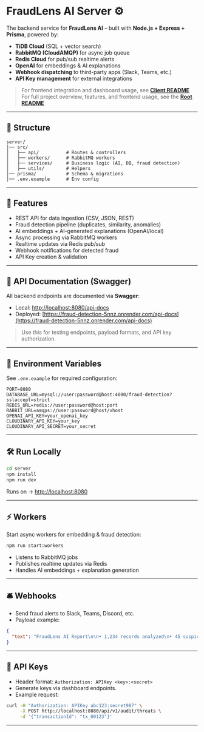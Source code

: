 

# FraudLens AI Server ⚙️  

The backend service for **FraudLens AI** – built with **Node.js + Express + Prisma**, powered by:  
- **TiDB Cloud** (SQL + vector search)  
- **RabbitMQ (CloudAMQP)** for async job queue  
- **Redis Cloud** for pub/sub realtime alerts  
- **OpenAI** for embeddings & AI explanations  
- **Webhook dispatching** to third-party apps (Slack, Teams, etc.)  
- **API Key management** for external integrations  

> For frontend integration and dashboard usage, see **[Client README](../client/README.md)**
> For full project overview, features, and frontend usage, see the **[Root README](../README.md)**

---

## 📂 Structure  
````
server/
│── src/
│   ├── api/          # Routes & controllers
│   ├── workers/      # RabbitMQ workers
│   ├── services/     # Business logic (AI, DB, fraud detection)
│   ├── utils/        # Helpers
│── prisma/           # Schema & migrations
│── .env.example      # Env config

````

---

## 🚀 Features  
- REST API for data ingestion (CSV, JSON, REST)  
- Fraud detection pipeline (duplicates, similarity, anomalies)  
- AI embeddings + AI-generated explanations (OpenAI/local)  
- Async processing via RabbitMQ workers  
- Realtime updates via Redis pub/sub  
- Webhook notifications for detected fraud  
- API Key creation & validation  

---

## 📖 API Documentation (Swagger)

All backend endpoints are documented via **Swagger**:  

- Local: [http://localhost:8080/api-docs](http://localhost:8080/api-docs)  
- Deployed: [https://fraud-detection-5nnz.onrender.com/api-docs](https://fraud-detection-5nnz.onrender.com/api-docs)

> Use this for testing endpoints, payload formats, and API key authorization.

---

## 🔑 Environment Variables  

See `.env.example` for required configuration:  
```env
PORT=8080
DATABASE_URL=mysql://user:password@host:4000/fraud-detection?sslaccept=strict
REDIS_URL=redis://user:password@host:port
RABBIT_URL=amqps://user:password@host/vhost
OPENAI_API_KEY=your_openai_key
CLOUDINARY_API_KEY=your_key
CLOUDINARY_API_SECRET=your_secret
````

---

## 🛠️ Run Locally

```bash
cd server
npm install
npm run dev
```

Runs on → [http://localhost:8080](http://localhost:8080)

---
## ⚡ Workers

Start async workers for embedding & fraud detection:

```bash
npm run start:workers
```

* Listens to RabbitMQ jobs
* Publishes realtime updates via Redis
* Handles AI embeddings + explanation generation

---

## 🛎️ Webhooks

* Send fraud alerts to Slack, Teams, Discord, etc.
* Payload example:

```json
{
  "text": "FraudLens AI Report\n\n• 1,234 records analyzed\n• 45 suspicious transactions flagged (USD $12,345.67)\n\nDetected include: Duplicate Transactions\n\nView full details in FraudLens AI App: https://fraud-detection-fawn.vercel.app/dashboard/threats"
}
```

---

## 🔑 API Keys

* Header format: `Authorization: APIKey <key>:<secret>`
* Generate keys via dashboard endpoints.
* Example request:

```bash
curl -H "Authorization: APIKey abc123:secret987" \
     -X POST http://localhost:8080/api/v1/audit/threats \
     -d '{"transactionId": "tx_00123"}'
```

---

